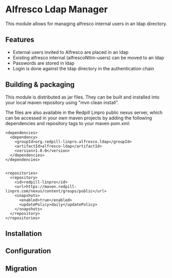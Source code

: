 # Alfresco Ldap Manager

This module allows for managing alfresco internal users in an ldap directory.

## Features
* External users invited to Alfresco are placed in an ldap
* Existing alfresco internal (alfrescoNtlm-users) can be moved to an ldap
* Passwords are stored in ldap
* Login is done against the ldap directory in the authentication chain

## Building & packaging
This module is distributed as jar files. They can be built and installed into your local maven repository using "mvn clean install".

The files are also available in the Redpill Linpro public nexus server, which can be accessed in your own maven projects by adding the following dependencies and repository tags to your maven pom.xml:

    <dependencies>
      <dependency>
        <groupId>org.redpill-linpro.alfresco.ldap</groupId>
        <artifactId>alfresco-ldap</artifactId>
        <version>1.0.0</version>
      </dependencies>
    </dependencies>


    <repositories>
      <repository>
        <id>redpill-linpro</id>
        <url>https://maven.redpill-linpro.com/nexus/content/groups/public</url>
        <snapshots>
          <enabled>true</enabled>
          <updatePolicy>daily</updatePolicy>
        </snapshots>
      </repository>
    </repositories>

## Installation

## Configuration

## Migration
